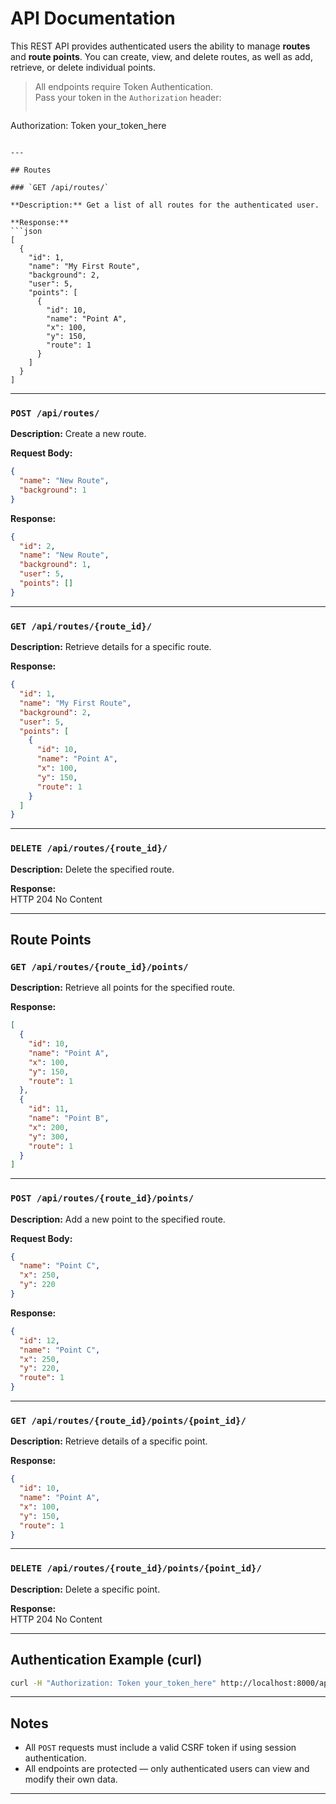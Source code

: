 
# API Documentation

This REST API provides authenticated users the ability to manage **routes** and **route points**.
You can create, view, and delete routes, as well as add, retrieve, or delete individual points.

> All endpoints require Token Authentication.  
> Pass your token in the `Authorization` header:
> ```
Authorization: Token your_token_here
```

---

## Routes

### `GET /api/routes/`

**Description:** Get a list of all routes for the authenticated user.

**Response:**
```json
[
  {
    "id": 1,
    "name": "My First Route",
    "background": 2,
    "user": 5,
    "points": [
      {
        "id": 10,
        "name": "Point A",
        "x": 100,
        "y": 150,
        "route": 1
      }
    ]
  }
]
```

---

###  `POST /api/routes/`

**Description:** Create a new route.

**Request Body:**
```json
{
  "name": "New Route",
  "background": 1
}
```

**Response:**
```json
{
  "id": 2,
  "name": "New Route",
  "background": 1,
  "user": 5,
  "points": []
}
```

---

###  `GET /api/routes/{route_id}/`

**Description:** Retrieve details for a specific route.

**Response:**
```json
{
  "id": 1,
  "name": "My First Route",
  "background": 2,
  "user": 5,
  "points": [
    {
      "id": 10,
      "name": "Point A",
      "x": 100,
      "y": 150,
      "route": 1
    }
  ]
}
```

---

###  `DELETE /api/routes/{route_id}/`

**Description:** Delete the specified route.

**Response:**  
HTTP 204 No Content

---

##  Route Points

###  `GET /api/routes/{route_id}/points/`

**Description:** Retrieve all points for the specified route.

**Response:**
```json
[
  {
    "id": 10,
    "name": "Point A",
    "x": 100,
    "y": 150,
    "route": 1
  },
  {
    "id": 11,
    "name": "Point B",
    "x": 200,
    "y": 300,
    "route": 1
  }
]
```

---

###  `POST /api/routes/{route_id}/points/`

**Description:** Add a new point to the specified route.

**Request Body:**
```json
{
  "name": "Point C",
  "x": 250,
  "y": 220
}
```

**Response:**
```json
{
  "id": 12,
  "name": "Point C",
  "x": 250,
  "y": 220,
  "route": 1
}
```

---

###  `GET /api/routes/{route_id}/points/{point_id}/`

**Description:** Retrieve details of a specific point.

**Response:**
```json
{
  "id": 10,
  "name": "Point A",
  "x": 100,
  "y": 150,
  "route": 1
}
```

---

###  `DELETE /api/routes/{route_id}/points/{point_id}/`

**Description:** Delete a specific point.

**Response:**  
HTTP 204 No Content

---

##  Authentication Example (curl)

```bash
curl -H "Authorization: Token your_token_here" http://localhost:8000/api/routes/
```

---

##  Notes

- All `POST` requests must include a valid CSRF token if using session authentication.
- All endpoints are protected — only authenticated users can view and modify their own data.
  
---
